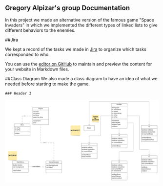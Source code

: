 ## Gregory Alpizar's group Documentation

In this project we made an alternative version of the famous game "Space Invaders" in which we implemented the different types of linked lists to give different behaviors to the
enemies. 

##Jira

We kept a record of the tasks we made in [Jira](https://thespaceinvaders.atlassian.net/jira/software/projects/DATOS12021/boards/1/backlog) to organize which tasks
corresponded to who.

You can use the [editor on GitHub](https://github.com/Soir31/TareaExtraclase1/edit/gh-pages/index.md) to maintain and preview the content for your website in Markdown files.

##Class Diagram
We also made a class diagram to have an idea of what we needed before starting to make the game.

```
### Header 3

```
![Class Diagram](https://raw.githubusercontent.com/Soir31/TareaExtraclase1/main/SpaceInvaders.png)
